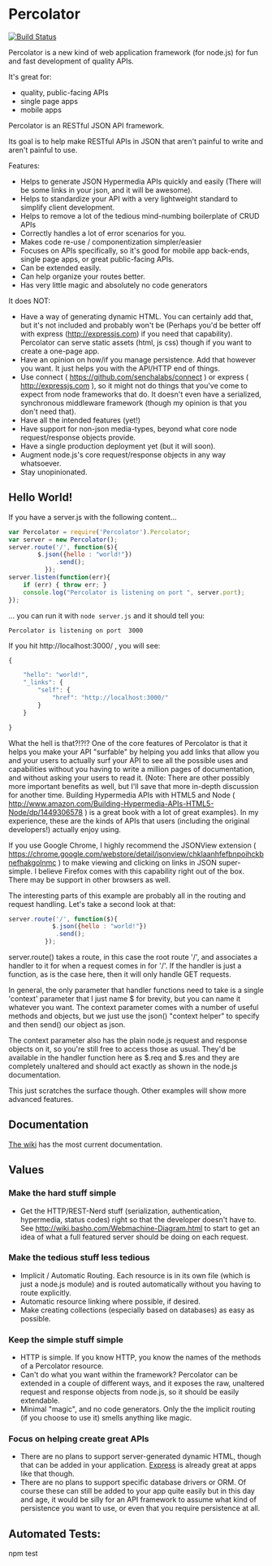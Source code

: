 # Percolator
[![Build
Status](https://secure.travis-ci.org/cainus/percolator.png?branch=master)](http://travis-ci.org/cainus/percolator)

Percolator is a new kind of web application framework (for node.js) for fun and fast development of quality APIs.  

It's great for:
* quality, public-facing APIs
* single page apps
* mobile apps

Percolator is an RESTful JSON API framework.

Its goal is to help make RESTful APIs in JSON that aren't painful to write and aren't painful to use.

Features: 
* Helps to generate JSON Hypermedia APIs quickly and easily (There will be some links in your json, and it will be awesome).
* Helps to standardize your API with a very lightweight standard to simplify client development.
* Helps to remove a lot of the tedious mind-numbing boilerplate of CRUD APIs
* Correctly handles a lot of error scenarios for you.
* Makes code re-use / componentization simpler/easier
* Focuses on APIs specifically, so it's good for mobile app back-ends, single page apps, or great public-facing APIs.  
* Can be extended easily.
* Can help organize your routes better.
* Has very little magic and absolutely no code generators

It does NOT:
* Have a way of generating dynamic HTML.  You can certainly add that, but it's not included and probably won't be (Perhaps you'd be better off with express (http://expressjs.com) if you need that capability).  Percolator can serve static assets (html, js css) though if you want to create a one-page app.
* Have an opinion on how/if you manage persistence.  Add that however you want.  It just helps you with the API/HTTP end of things.
* Use connect ( https://github.com/senchalabs/connect ) or express ( http://expressjs.com ), so it might not do things that you've come to expect from node frameworks that do.  It doesn't even have a serialized, synchronous middleware framework (though my opinion is that you don't need that).
* Have all the intended features (yet!)
* Have support for non-json media-types, beyond what core node request/response objects provide.
* Have a single production deployment yet (but it will soon).
* Augment node.js's core request/response objects in any way whatsoever.
* Stay unopinionated.

## Hello World! ##

If you have a server.js with the following content...

```javascript
var Percolator = require('Percolator').Percolator;
var server = new Percolator();
server.route('/', function($){
  		$.json({hello : "world!"})
			 .send();
		  });
server.listen(function(err){
	if (err) { throw err; }
	console.log("Percolator is listening on port ", server.port);	
});
```


... you can run it with `node server.js` and it should tell you:

```Percolator is listening on port  3000```

If you hit http://localhost:3000/ , you will see:

```javascript
{

    "hello": "world!",
    "_links": {
        "self": {
            "href": "http://localhost:3000/"
        }
    }

}
```

What the hell is that?!?!?
One of the core features of Percolator is that it helps you make your API "surfable" by helping you add links that allow you and your users to actually surf your API to see all the possible uses and capabilities without you having to write a million pages of documentation, and without asking your users to read it.  (Note: There are other possibly more important benefits as well, but I'll save that more in-depth discussion for another time.  Building Hypermedia APIs with HTML5 and Node ( http://www.amazon.com/Building-Hypermedia-APIs-HTML5-Node/dp/1449306578 ) is a great book with a lot of great examples).  In my experience, these are the kinds of APIs that users (including the original developers!) actually enjoy using.

If you use Google Chrome, I highly recommend the JSONView extension ( https://chrome.google.com/webstore/detail/jsonview/chklaanhfefbnpoihckbnefhakgolnmc ) to make viewing and clicking on links in JSON super-simple.  I believe Firefox comes with this capability right out of the box.  There may be support in other browsers as well.

The interesting parts of this example are probably all in the routing and request handling.  Let's take a second look at that:

```javascript
server.route('/', function($){
			$.json({hello : "world!"})
			 .send();
		  });
```

server.route() takes a route, in this case the root route '/', and associates a handler to it for when a request comes in for '/'.  If the handler is just a function, as is the case here, then it will only handle GET requests.  

In general, the only parameter that handler functions need to take is a single 'context' parameter that I just name $ for brevity, but you can name it whatever you want.  The context parameter comes with a number of useful methods and objects, but we just use the json() "context helper" to specify and then send() our object as json.

The context parameter also has the plain node.js request and response objects on it, so you're still free to access those as usual.  They'd be available in the handler function here as $.req and $.res and they are completely unaltered and should act exactly as shown in the node.js documentation.

This just scratches the surface though.  Other examples will show more advanced features.


## Documentation ##
[The wiki](https://github.com/cainus/percolator/wiki) has the most current documentation.

## Values
### Make the hard stuff simple
* Get the HTTP/REST-Nerd stuff (serialization, authentication, hypermedia, status codes) right so 
that the developer doesn't have to.  See http://wiki.basho.com/Webmachine-Diagram.html to start to get an idea of what 
a full featured server should be doing on each request.

### Make the tedious stuff less tedious
* Implicit / Automatic Routing.  Each resource is in its own file (which is just a node.js module) and is routed 
automatically without you having to route explicitly.
* Automatic resource linking where possible, if desired.
* Make creating collections (especially based on databases) as easy as possible.

### Keep the simple stuff simple
* HTTP is simple.  If you know HTTP, you know the names of the methods of a Percolator resource.
* Can't do what you want within the framework?  Percolator can be extended in a couple of different ways, and it exposes the raw, unaltered request and response objects from node.js, so it should be easily extendable.
* Minimal "magic", and no code generators.  Only the the implicit routing (if you choose to use it) smells anything like magic.

### Focus on helping create great APIs
* There are no plans to support server-generated dynamic HTML, though that can be added in your application.  [Express](http://expressjs.com) is already great 
at apps like that though.
* There are no plans to support specific database drivers or ORM.  Of course these can still be added to your app 
quite easily but in this day and age, it would be silly for an API framework to assume what kind of persistence 
you want to use, or even that you require persistence at all.


## Automated Tests:
npm test
